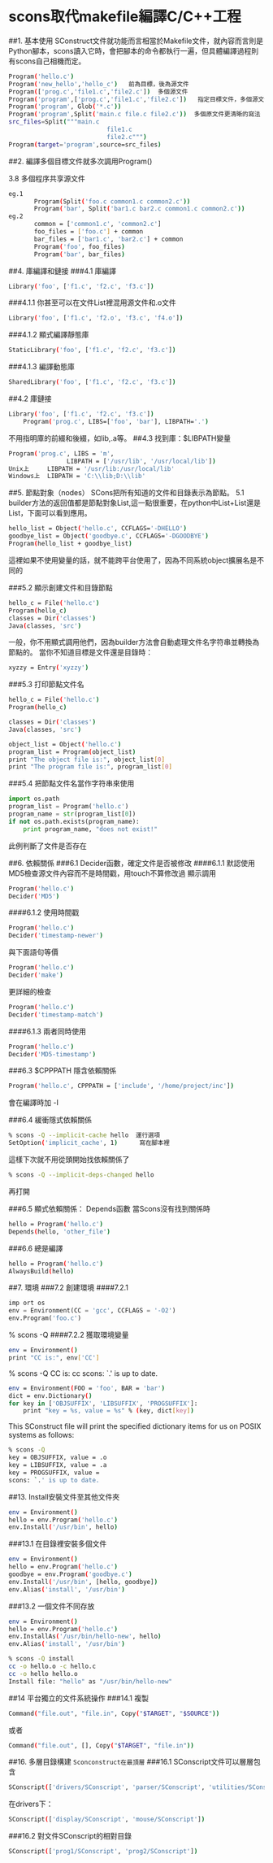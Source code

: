 # scons取代makefile編譯C/C++工程


##1. 基本使用
SConstruct文件就功能而言相當於Makefile文件，就內容而言則是Python腳本，scons讀入它時，會把腳本的命令都執行一遍，但具體編譯過程則有scons自己相機而定。

```sh
Program('hello.c')
Program('new_hello','hello_c')   前為目標，後為源文件
Program(['prog.c','file1.c','file2.c'])  多個源文件
Program('program',['prog.c','file1.c','file2.c'])   指定目標文件，多個源文件
Program('program', Glob('*.c'))
Program('program',Split('main.c file.c file2.c'))  多個原文件更清晰的寫法
src_files=Split("""main.c
                           file1.c
                           file2.c""")
Program(target='program',source=src_files)
```
##2. 編譯多個目標文件就多次調用Program()

3.8  多個程序共享源文件

```sh
eg.1  
       Program(Split('foo.c common1.c common2.c'))
       Program('bar', Split('bar1.c bar2.c common1.c common2.c'))
eg.2    
       common = ['common1.c', 'common2.c']
       foo_files = ['foo.c'] + common
       bar_files = ['bar1.c', 'bar2.c'] + common
       Program('foo', foo_files)
       Program('bar', bar_files)
```

##4. 庫編譯和鏈接
###4.1 庫編譯
```sh
Library('foo', ['f1.c', 'f2.c', 'f3.c'])
```
###4.1.1  你甚至可以在文件List裡混用源文件和.o文件
```sh
Library('foo', ['f1.c', 'f2.o', 'f3.c', 'f4.o'])
```

###4.1.2  顯式編譯靜態庫
```sh
StaticLibrary('foo', ['f1.c', 'f2.c', 'f3.c'])
```

###4.1.3 編譯動態庫
```sh
SharedLibrary('foo', ['f1.c', 'f2.c', 'f3.c'])
```

##4.2 庫鏈接
```sh
Library('foo', ['f1.c', 'f2.c', 'f3.c'])
    Program('prog.c', LIBS=['foo', 'bar'], LIBPATH='.')
```

不用指明庫的前綴和後綴，如lib,.a等。
##4.3 找到庫：$LIBPATH變量
```sh
Program('prog.c', LIBS = 'm',
                LIBPATH = ['/usr/lib', '/usr/local/lib'])
Unix上     LIBPATH = '/usr/lib:/usr/local/lib'
Windows上  LIBPATH = 'C:\\lib;D:\\lib'
```

##5. 節點對象（nodes）
SCons把所有知道的文件和目錄表示為節點。
5.1 builder方法的返回值都是節點對象List,這一點很重要，在python中List+List還是List，下面可以看到應用。
```sh
hello_list = Object('hello.c', CCFLAGS='-DHELLO')
goodbye_list = Object('goodbye.c', CCFLAGS='-DGOODBYE')
Program(hello_list + goodbye_list)
```
這裡如果不使用變量的話，就不能跨平台使用了，因為不同系統object擴展名是不同的

###5.2 顯示創建文件和目錄節點
```sh
hello_c = File('hello.c')
Program(hello_c)
classes = Dir('classes')
Java(classes, 'src')
```

一般，你不用顯式調用他們，因為builder方法會自動處理文件名字符串並轉換為節點的。
當你不知道目標是文件還是目錄時：
```sh
xyzzy = Entry('xyzzy')
```
###5.3 打印節點文件名
```sh
hello_c = File('hello.c')
Program(hello_c)

classes = Dir('classes')
Java(classes, 'src')

object_list = Object('hello.c')
program_list = Program(object_list)
print "The object file is:", object_list[0]
print "The program file is:", program_list[0]
```

###5.4 把節點文件名當作字符串來使用
```py
import os.path
program_list = Program('hello.c')
program_name = str(program_list[0])
if not os.path.exists(program_name):
    print program_name, "does not exist!"
```
此例判斷了文件是否存在


##6. 依賴關係
###6.1 
Decider函數，確定文件是否被修改
####6.1.1 默認使用MD5檢查源文件內容而不是時間戳，用touch不算修改過
顯示調用
```sh
Program('hello.c')
Decider('MD5')
```

####6.1.2 使用時間戳
```sh
Program('hello.c')
Decider('timestamp-newer')
```

與下面語句等價
```sh
Program('hello.c')
Decider('make')
```
更詳細的檢查
```sh
Program('hello.c')
Decider('timestamp-match')
```
####6.1.3 兩者同時使用
```sh
Program('hello.c')
Decider('MD5-timestamp')
```
###6.3 $CPPPATH 隱含依賴關係
```sh
Program('hello.c', CPPPATH = ['include', '/home/project/inc'])
```

會在編譯時加 -I

###6.4 緩衝隱式依賴關係
```sh
% scons -Q --implicit-cache hello  運行選項
SetOption('implicit_cache', 1)      寫在腳本裡
```
這樣下次就不用從頭開始找依賴關係了
```sh
% scons -Q --implicit-deps-changed hello
```

再打開

###6.5 顯式依賴關係： Depends函數
當Scons沒有找到關係時
```sh
hello = Program('hello.c')
Depends(hello, 'other_file')
```

###6.6    總是編譯 
```sh
hello = Program('hello.c')
AlwaysBuild(hello)
```

##7. 環境
###7.2 創建環境
####7.2.1
```py
imp ort os
env = Environment(CC = 'gcc', CCFLAGS = '-O2')
env.Program('foo.c')
```

% scons -Q
####7.2.2 獲取環境變量
```sh
env = Environment()
print "CC is:", env['CC']
```

% scons -Q
CC is: cc
scons: `.' is up to date.
```sh
env = Environment(FOO = 'foo', BAR = 'bar')
dict = env.Dictionary()
for key in ['OBJSUFFIX', 'LIBSUFFIX', 'PROGSUFFIX']:
    print "key = %s, value = %s" % (key, dict[key])
``` 

This SConstruct file will print the specified dictionary items for us on POSIX systems as follows:

```sh
% scons -Q
key = OBJSUFFIX, value = .o
key = LIBSUFFIX, value = .a
key = PROGSUFFIX, value = 
scons: `.' is up to date.
```

##13. Install安裝文件至其他文件夾
```sh
env = Environment()
hello = env.Program('hello.c')
env.Install('/usr/bin', hello)
```

###13.1 在目錄裡安裝多個文件
```sh
env = Environment()
hello = env.Program('hello.c')
goodbye = env.Program('goodbye.c')
env.Install('/usr/bin', [hello, goodbye])
env.Alias('install', '/usr/bin')
```

###13.2 一個文件不同存放
```sh
env = Environment()
hello = env.Program('hello.c')
env.InstallAs('/usr/bin/hello-new', hello)
env.Alias('install', '/usr/bin')

% scons -Q install
cc -o hello.o -c hello.c
cc -o hello hello.o
Install file: "hello" as "/usr/bin/hello-new"
```
##14 平台獨立的文件系統操作
###14.1 複製
```sh
Command("file.out", "file.in", Copy("$TARGET", "$SOURCE"))
```

或者
```sh
Command("file.out", [], Copy("$TARGET", "file.in"))
```
##16. 多層目錄構建
`Sconconstruct在最頂層`
###16.1 SConscript文件可以層層包含
```sh
SConscript(['drivers/SConscript', 'parser/SConscript', 'utilities/SConscript'])
```

在drivers下：
```sh
SConscript(['display/SConscript', 'mouse/SConscript'])
```

###16.2 對文件SConscript的相對目錄
```sh
SConscript(['prog1/SConscript', 'prog2/SConscript'])
```